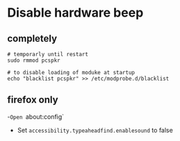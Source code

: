 # Disable hardware beep 

## completely

```shell
# temporarly until restart
sudo rmmod pcspkr

# to disable loading of moduke at startup
echo "blacklist pcspkr" >> /etc/modprobe.d/blacklist
```

## firefox only

-`Open `about:config`
- Set `accessibility.typeaheadfind.enablesound` to false

